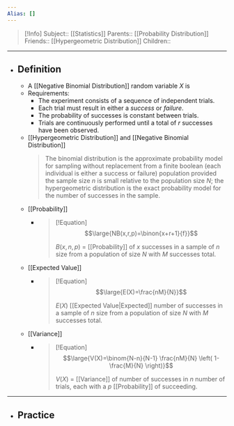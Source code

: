 ```yaml
---
Alias: []
---
```

> [!Info]
> Subject:: [[Statistics]]
> Parents:: [[Probability Distribution]]
> Friends:: [[Hypergeometric Distribution]]
> Children:: 
---
- ## Definition
	- A [[Negative Binomial Distribution]] random variable $X$ is
	- Requirements:
		- The experiment consists of a sequence of independent trials.
		- Each trial must result in either a *success* or *failure*.
		- The probability of successes is constant between trials.
		- Trials are continuously performed until a total of $r$ successes have been observed.
	- [[Hypergeometric Distribution]] and [[Negative Binomial Distribution]]
	  > The binomial distribution is the approximate probability model for sampling without replacement from a finite boolean (each individual is either a success or failure) population provided the sample size $n$ is small relative to the population size $N$; the hypergeometric distribution is the exact probability model for the number of successes in the sample.
	- [[Probability]]
		- > [!Equation]
		  > $$\large{NB(x,r,p)=\binon{x+r+1}{f}}$$
		  > 
		  > $B(x,n,p)$ = [[Probability]] of $x$ successes in a sample of $n$ size from a population of size $N$ with $M$ successes total.
	- [[Expected Value]]
		- > [!Equation]
		  > $$\large{E(X)=\frac{nM}{N}}$$
		  > 
		  > $E(X)$ [[Expected Value|Expected]] number of  successes in a sample of $n$ size from a population of size $N$ with $M$ successes total.
	- [[Variance]]
		- > [!Equation]
		  > $$\large{V(X)=\binom{N-n}{N-1} \frac{nM}{N} \left( 1-\frac{M}{N} \right)}$$
		  > 
		  > $V(X)$ = [[Variance]] of number of successes in $n$ number of trials, each with a $p$ [[Probability]] of succeeding.
---
- ## Practice